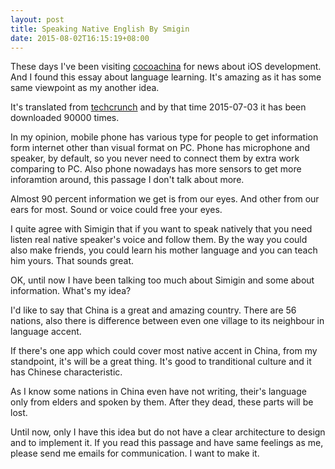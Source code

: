 ```yaml
---
layout: post
title: Speaking Native English By Smigin
date: 2015-08-02T16:15:19+08:00
---
```

These days I've been visiting [cocoachina](http://cocoachina.com) for news about iOS development. And I found this essay about language learning. It's amazing as it has some same viewpoint as my another idea.

It's translated from [techcrunch](http://techcrunch.com) and by that time 2015-07-03 it has been downloaded 90000 times.

In my opinion, mobile phone has various type for people to get information form internet other than visual format on PC. Phone has microphone and speaker, by default, so you never need to connect them by extra work comparing to PC. Also phone nowadays has more sensors to get more inforamtion around, this passage I don't talk about more.

Almost 90 percent information we get is from our eyes. And other from our ears for most. Sound or voice could free your eyes.

I quite agree with Simigin that if you want to speak natively that you need listen real native speaker's voice and follow them. By the way you could also make friends, you could learn his mother language and you can teach him yours. That sounds great.

OK, until now I have been talking too much about Simigin and some about information. What's my idea?

I'd like to say that China is a great and amazing country. There are 56 nations, also there is difference between even one village to its neighbour in language accent.

If there's one app which could cover most native accent in China, from my standpoint, it's will be a great thing. It's good to tranditional culture and it has Chinese characteristic.

As I know some nations in China even have not writing, their's language only from elders and spoken by them. After they dead, these parts will be lost.

Until now, only I have this idea but do not have a clear architecture to design and to implement it. If you read this passage and have same feelings as me, please send me emails for communication. I want to make it.
